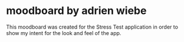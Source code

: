 # moodboard by adrien wiebe

This moodboard was created for the Stress Test application in order to show my intent for the look and feel of the app.
